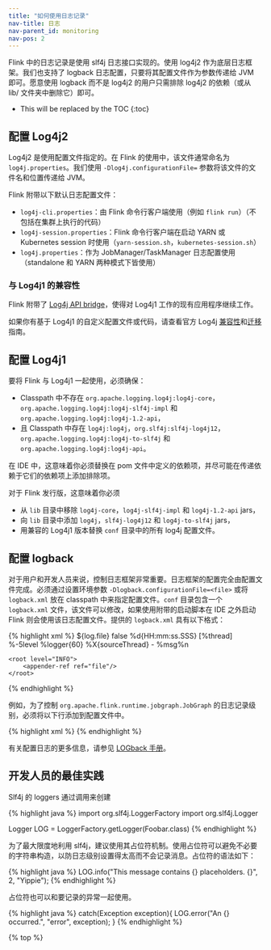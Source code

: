```yaml
---
title: "如何使用日志记录"
nav-title: 日志
nav-parent_id: monitoring
nav-pos: 2
---
```

<!--
Licensed to the Apache Software Foundation (ASF) under one
or more contributor license agreements.  See the NOTICE file
distributed with this work for additional information
regarding copyright ownership.  The ASF licenses this file
to you under the Apache License, Version 2.0 (the
"License"); you may not use this file except in compliance
with the License.  You may obtain a copy of the License at

  http://www.apache.org/licenses/LICENSE-2.0

Unless required by applicable law or agreed to in writing,
software distributed under the License is distributed on an
"AS IS" BASIS, WITHOUT WARRANTIES OR CONDITIONS OF ANY
KIND, either express or implied.  See the License for the
specific language governing permissions and limitations
under the License.
-->

Flink 中的日志记录是使用 slf4j 日志接口实现的。使用 log4j2 作为底层日志框架。我们也支持了 logback 日志配置，只要将其配置文件作为参数传递给 JVM 即可。愿意使用 logback 而不是 log4j2 的用户只需排除 log4j2 的依赖（或从 lib/ 文件夹中删除它）即可。

* This will be replaced by the TOC
{:toc}

<a name="configuring-log4j2"></a>

## 配置 Log4j2

Log4j2 是使用配置文件指定的。在 Flink 的使用中，该文件通常命名为 `log4j.properties`。我们使用 `-Dlog4j.configurationFile=` 参数将该文件的文件名和位置传递给 JVM。

Flink 附带以下默认日志配置文件：

- `log4j-cli.properties`：由 Flink 命令行客户端使用（例如 `flink run`）（不包括在集群上执行的代码）
- `log4j-session.properties`：Flink 命令行客户端在启动 YARN 或 Kubernetes session 时使用（`yarn-session.sh`，`kubernetes-session.sh`）
- `log4j.properties`：作为 JobManager/TaskManager 日志配置使用（standalone 和 YARN 两种模式下皆使用）

<a name="compatibility-with-log4j1"></a>

### 与 Log4j1 的兼容性

Flink 附带了 [Log4j API bridge](https://logging.apache.org/log4j/log4j-2.2/log4j-1.2-api/index.html)，使得对 Log4j1 工作的现有应用程序继续工作。

如果你有基于 Log4j1 的自定义配置文件或代码，请查看官方 Log4j [兼容性](https://logging.apache.org/log4j/2.x/manual/compatibility.html)和[迁移](https://logging.apache.org/log4j/2.x/manual/migration.html)指南。

<a name="configuring-log4j1"></a>

## 配置 Log4j1

要将 Flink 与 Log4j1 一起使用，必须确保：
- Classpath 中不存在 `org.apache.logging.log4j:log4j-core`，`org.apache.logging.log4j:log4j-slf4j-impl` 和 `org.apache.logging.log4j:log4j-1.2-api`，
- 且 Classpath 中存在 `log4j:log4j`，`org.slf4j:slf4j-log4j12`，`org.apache.logging.log4j:log4j-to-slf4j` 和 `org.apache.logging.log4j:log4j-api`。

在 IDE 中，这意味着你必须替换在 pom 文件中定义的依赖项，并尽可能在传递依赖于它们的依赖项上添加排除项。

对于 Flink 发行版，这意味着你必须
- 从 `lib` 目录中移除 `log4j-core`，`log4j-slf4j-impl` 和 `log4j-1.2-api` jars，
- 向 `lib` 目录中添加 `log4j`，`slf4j-log4j12` 和 `log4j-to-slf4j` jars，
- 用兼容的 Log4j1 版本替换 `conf` 目录中的所有 log4j 配置文件。

<a name="configuring-logback"></a>

## 配置 logback

对于用户和开发人员来说，控制日志框架非常重要。日志框架的配置完全由配置文件完成。必须通过设置环境参数 `-Dlogback.configurationFile=<file>` 或将 `logback.xml` 放在 classpath 中来指定配置文件。`conf` 目录包含一个 `logback.xml` 文件，该文件可以修改，如果使用附带的启动脚本在 IDE 之外启动 Flink 则会使用该日志配置文件。提供的 `logback.xml` 具有以下格式：

{% highlight xml %}
<configuration>
    <appender name="file" class="ch.qos.logback.core.FileAppender">
        <file>${log.file}</file>
        <append>false</append>
        <encoder>
            <pattern>%d{HH:mm:ss.SSS} [%thread] %-5level %logger{60} %X{sourceThread} - %msg%n</pattern>
        </encoder>
    </appender>

    <root level="INFO">
        <appender-ref ref="file"/>
    </root>
</configuration>
{% endhighlight %}

例如，为了控制 `org.apache.flink.runtime.jobgraph.JobGraph` 的日志记录级别，必须将以下行添加到配置文件中。

{% highlight xml %}
<logger name="org.apache.flink.runtime.jobgraph.JobGraph" level="DEBUG"/>
{% endhighlight %}

有关配置日志的更多信息，请参见 [LOGback 手册](http://logback.qos.ch/manual/configuration.html)。

<a name="best-practices-for-developers"></a>

## 开发人员的最佳实践

Slf4j 的 loggers 通过调用来创建

{% highlight java %}
import org.slf4j.LoggerFactory
import org.slf4j.Logger

Logger LOG = LoggerFactory.getLogger(Foobar.class)
{% endhighlight %}

为了最大限度地利用 slf4j，建议使用其占位符机制。使用占位符可以避免不必要的字符串构造，以防日志级别设置得太高而不会记录消息。占位符的语法如下：

{% highlight java %}
LOG.info("This message contains {} placeholders. {}", 2, "Yippie");
{% endhighlight %}

占位符也可以和要记录的异常一起使用。

{% highlight java %}
catch(Exception exception){
	LOG.error("An {} occurred.", "error", exception);
}
{% endhighlight %}

{% top %}
